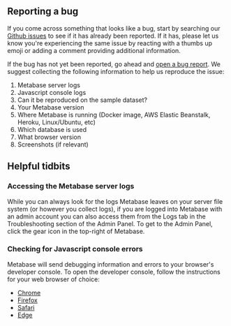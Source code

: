 ## Reporting a bug

If you come across something that looks like a bug, start by searching our [Github issues](https://github.com/metabase/metabase/issues) to see if it has already been reported. If it has, please let us know you're experiencing the same issue by reacting with a thumbs up emoji or adding a comment providing additional information.

If the bug has not yet been reported, go ahead and [open a bug report](https://github.com/metabase/metabase/issues/new/choose). We suggest collecting the following information to help us reproduce the issue:

1. Metabase server logs
2. Javascript console logs
3. Can it be reproduced on the sample dataset?
4. Your Metabase version
5. Where Metabase is running (Docker image, AWS Elastic Beanstalk, Heroku, Linux/Ubuntu, etc)
6. Which database is used
7. What browser version
8. Screenshots (if relevant)

## Helpful tidbits

### Accessing the Metabase server logs

While you can always look for the logs Metabase leaves on your server file system (or however you collect logs), if you are logged into Metabase with an admin account you can also access them from the Logs tab in the Troubleshooting section of the Admin Panel. To get to the Admin Panel, click the gear icon in the top-right of Metabase.

### Checking for Javascript console errors

Metabase will send debugging information and errors to your browser's developer console. To open the developer console, follow the instructions for your web browser of choice:

- [Chrome](https://developers.google.com/web/tools/chrome-devtools/open#console)
- [Firefox](https://developer.mozilla.org/en-US/docs/Tools/Web_Console/Opening_the_Web_Console)
- [Safari](https://support.apple.com/guide/safari-developer/develop-menu-dev39df999c1/mac)
- [Edge](https://docs.microsoft.com/en-us/microsoft-edge/devtools-guide-chromium)
